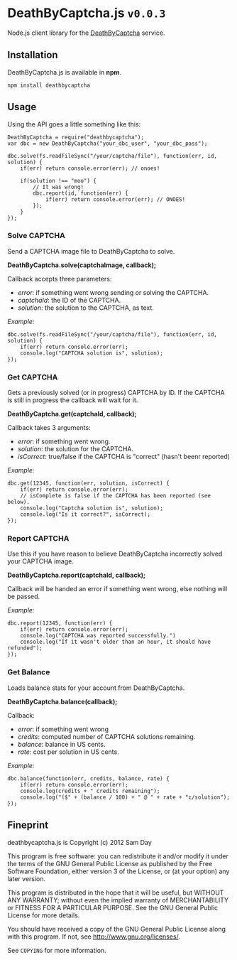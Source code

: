 # DeathByCaptcha.js `v0.0.3`

Node.js client library for the [DeathByCaptcha](http://www.deathbycaptcha.com) service.

## Installation

DeathByCaptcha.js is available in **npm**.

`npm install deathbycaptcha`

## Usage

Using the API goes a little something like this:

	DeathByCaptcha = require("deathbycaptcha");
	var dbc = new DeathByCaptcha("your_dbc_user", "your_dbc_pass");

	dbc.solve(fs.readFileSync("/your/captcha/file"), function(err, id, solution) {
		if(err) return console.error(err); // onoes!

		if(solution !== "moo") {
			// It was wrong!
			dbc.report(id, function(err) {
				if(err) return console.error(err); // ONOES!
			});
		}
	});

### Solve CAPTCHA

Send a CAPTCHA image file to DeathByCaptcha to solve.

**DeathByCaptcha.solve(captchaImage, callback);**

Callback accepts three parameters:

* *error*: if something went wrong sending or solving the CAPTCHA.
* *captchaId*: the ID of the CAPTCHA.
* *solution*: the solution to the CAPTCHA, as text.

*Example:*

	dbc.solve(fs.readFileSync("/your/captcha/file"), function(err, id, solution) {
		if(err) return console.error(err);
		console.log("CAPTCHA solution is", solution);
	});

### Get CAPTCHA

Gets a previously solved (or in progress) CAPTCHA by ID. If the CAPTCHA is still in progress the callback will wait for it.

**DeathByCaptcha.get(captchaId, callback);**

Callback takes 3 arguments:

* *error*: if something went wrong.
* *solution*: the solution for the CAPTCHA.
* *isCorrect*: true/false if the CAPTCHA is "correct" (hasn't beenr reported)

*Example:*

	dbc.get(12345, function(err, solution, isCorrect) {
		if(err) return console.error(err);
		// isComplete is false if the CAPTCHA has been reported (see below).
		console.log("Captcha solution is", solution);
		console.log("Is it correct?", isCorrect);
	});

### Report CAPTCHA

Use this if you have reason to believe DeathByCaptcha incorrectly solved your CAPTCHA image.

**DeathByCaptcha.report(captchaId, callback);**

Callback will be handed an error if something went wrong, else nothing will be passed.

*Example:*

	dbc.report(12345, function(err) {
		if(err) return console.error(err);
		console.log("CAPTCHA was reported successfully.")
		console.log("If it wasn't older than an hour, it should have refunded");
	});

### Get Balance

Loads balance stats for your account from DeathByCaptcha.

**DeathByCaptcha.balance(callback);**

Callback:

* *error*: if something went wrong
* *credits*: computed number of CAPTCHA solutions remaining.
* *balance*: balance in US cents.
* *rate*: cost per solution in US cents.

*Example:*

	dbc.balance(function(err, credits, balance, rate) {
		if(err) return console.error(err);
		console.log(credits + " credits remaining");
		console.log("($" + (balance / 100) + " @ " + rate + "c/solution");
	});

## Fineprint

deathbycaptcha.js is Copyright (c) 2012 Sam Day

This program is free software: you can redistribute it and/or modify
it under the terms of the GNU General Public License as published by
the Free Software Foundation, either version 3 of the License, or
(at your option) any later version.

This program is distributed in the hope that it will be useful,
but WITHOUT ANY WARRANTY; without even the implied warranty of
MERCHANTABILITY or FITNESS FOR A PARTICULAR PURPOSE.  See the
GNU General Public License for more details.

You should have received a copy of the GNU General Public License
along with this program.  If not, see <http://www.gnu.org/licenses/>.

See `COPYING` for more information.
